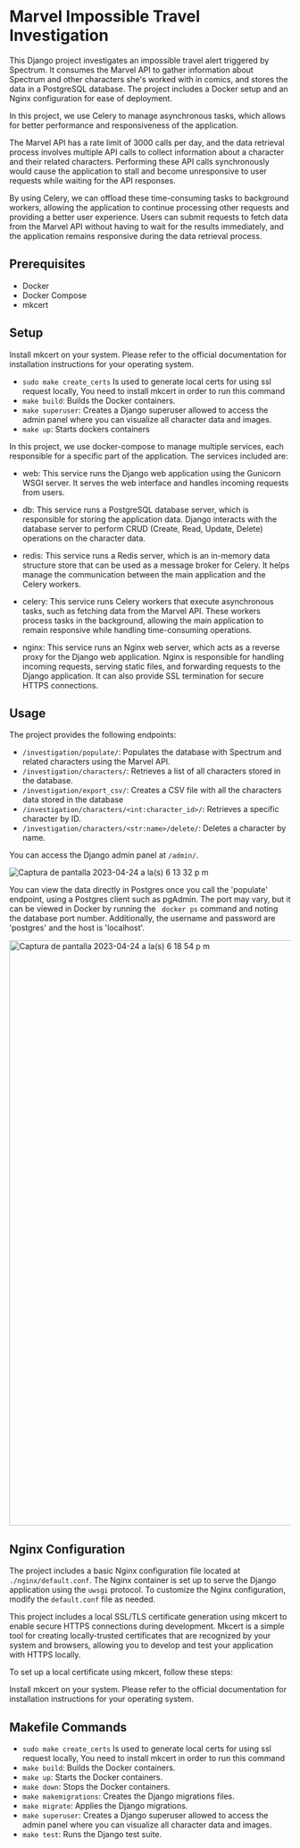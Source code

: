 # Marvel Impossible Travel Investigation

This Django project investigates an impossible travel alert triggered by Spectrum. It consumes the Marvel API to gather information about Spectrum and other characters she's worked with in comics, and stores the data in a PostgreSQL database. The project includes a Docker setup and an Nginx configuration for ease of deployment.

In this project, we use Celery to manage asynchronous tasks, which allows for better performance and responsiveness of the application.

The Marvel API has a rate limit of 3000 calls per day, and the data retrieval process involves multiple API calls to collect information about a character and their related characters. Performing these API calls synchronously would cause the application to stall and become unresponsive to user requests while waiting for the API responses.

By using Celery, we can offload these time-consuming tasks to background workers, allowing the application to continue processing other requests and providing a better user experience. Users can submit requests to fetch data from the Marvel API without having to wait for the results immediately, and the application remains responsive during the data retrieval process.

## Prerequisites

- Docker
- Docker Compose
- mkcert

## Setup

Install mkcert on your system. Please refer to the official documentation for installation instructions for your operating system.

- `sudo make create_certs` Is used to generate local certs for using ssl request locally, You need to install mkcert in order to run this command
- `make build`: Builds the Docker containers.
- `make superuser`: Creates a Django superuser allowed to access the admin panel where you can visualize all character data and images.
- `make up`: Starts dockers containers

In this project, we use docker-compose to manage multiple services, each responsible for a specific part of the application. The services included are:

- web: This service runs the Django web application using the Gunicorn WSGI server. It serves the web interface and handles incoming requests from users.

- db: This service runs a PostgreSQL database server, which is responsible for storing the application data. Django interacts with the database server to perform CRUD (Create, Read, Update, Delete) operations on the character data.

- redis: This service runs a Redis server, which is an in-memory data structure store that can be used as a message broker for Celery. It helps manage the communication between the main application and the Celery workers.

- celery: This service runs Celery workers that execute asynchronous tasks, such as fetching data from the Marvel API. These workers process tasks in the background, allowing the main application to remain responsive while handling time-consuming operations.

- nginx: This service runs an Nginx web server, which acts as a reverse proxy for the Django web application. Nginx is responsible for handling incoming requests, serving static files, and forwarding requests to the Django application. It can also provide SSL termination for secure HTTPS connections.

## Usage

The project provides the following endpoints:

- `/investigation/populate/`: Populates the database with Spectrum and related characters using the Marvel API.
- `/investigation/characters/`: Retrieves a list of all characters stored in the database.
- `/investigation/export_csv/`: Creates a CSV file with all the characters data stored in the database
- `/investigation/characters/<int:character_id>/`: Retrieves a specific character by ID.
- `/investigation/characters/<str:name>/delete/`: Deletes a character by name.

You can access the Django admin panel at `/admin/`.

![Captura de pantalla 2023-04-24 a la(s) 6 13 32 p m](https://user-images.githubusercontent.com/45240616/234135395-c15d9cc3-d23f-45e1-8c51-2f0ae1586edf.png)

You can view the data directly in Postgres once you call the 'populate' endpoint, using a Postgres client such as pgAdmin. The port may vary, but it can be viewed in Docker by running the ` docker ps` command and noting the database port number. Additionally, the username and password are 'postgres' and the host is 'localhost'.

<img width="1046" alt="Captura de pantalla 2023-04-24 a la(s) 6 18 54 p m" src="https://user-images.githubusercontent.com/45240616/234136238-b28c4321-0afe-4377-b48a-e2b295db809c.png">

## Nginx Configuration

The project includes a basic Nginx configuration file located at `./nginx/default.conf`. The Nginx container is set up to serve the Django application using the `uwsgi` protocol. To customize the Nginx configuration, modify the `default.conf` file as needed.

This project includes a local SSL/TLS certificate generation using mkcert to enable secure HTTPS connections during development. Mkcert is a simple tool for creating locally-trusted certificates that are recognized by your system and browsers, allowing you to develop and test your application with HTTPS locally.

To set up a local certificate using mkcert, follow these steps:

Install mkcert on your system. Please refer to the official documentation for installation instructions for your operating system.

## Makefile Commands

- `sudo make create_certs` Is used to generate local certs for using ssl request locally, You need to install mkcert in order to run this command
- `make build`: Builds the Docker containers.
- `make up`: Starts the Docker containers.
- `make down`: Stops the Docker containers.
- `make makemigrations`: Creates the Django migrations files.
- `make migrate`: Applies the Django migrations.
- `make superuser`: Creates a Django superuser allowed to access the admin panel where you can visualize all character data and images.
- `make test`: Runs the Django test suite.
